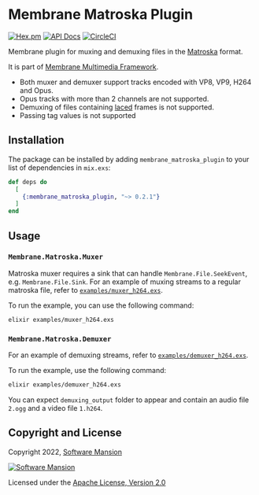 # Membrane Matroska Plugin

[![Hex.pm](https://img.shields.io/hexpm/v/membrane_matroska_plugin.svg)](https://hex.pm/packages/membrane_matroska_plugin)
[![API Docs](https://img.shields.io/badge/api-docs-yellow.svg?style=flat)](https://hexdocs.pm/membrane_matroska_plugin)
[![CircleCI](https://circleci.com/gh/membraneframework/membrane_matroska_plugin.svg?style=svg)](https://circleci.com/gh/membraneframework/membrane_matroska_plugin)

Membrane plugin for muxing and demuxing files in the [Matroska](https://www.matroska.org/index.html) format.

It is part of [Membrane Multimedia Framework](https://membraneframework.org).

- Both muxer and demuxer support tracks encoded with VP8, VP9, H264 and Opus.
- Opus tracks with more than 2 channels are not supported.
- Demuxing of files containing [laced](https://www.ietf.org/archive/id/draft-ietf-cellar-matroska-08.html#section-12.3) frames is not supported.
- Passing tag values is not supported

## Installation

The package can be installed by adding `membrane_matroska_plugin` to your list of dependencies in `mix.exs`:

```elixir
def deps do
  [
    {:membrane_matroska_plugin, "~> 0.2.1"}
  ]
end
```

## Usage

### `Membrane.Matroska.Muxer`
Matroska muxer requires a sink that can handle `Membrane.File.SeekEvent`, e.g. `Membrane.File.Sink`.
For an example of muxing streams to a regular matroska file, refer to [`examples/muxer_h264.exs`](examples/muxer_h264.exs).

To run the example, you can use the following command:
 ```bash
elixir examples/muxer_h264.exs
``` 

### `Membrane.Matroska.Demuxer`
For an example of demuxing streams, refer to [`examples/demuxer_h264.exs`](examples/demuxer_h264.exs). 

To run the example, use the following command:
```bash
elixir examples/demuxer_h264.exs
```

You can expect `demuxing_output` folder to appear and contain an audio file `2.ogg` and a video file `1.h264`.

## Copyright and License

Copyright 2022, [Software Mansion](https://swmansion.com/?utm_source=git&utm_medium=readme&utm_campaign=membrane_matroska_plugin)

[![Software Mansion](https://logo.swmansion.com/logo?color=white&variant=desktop&width=200&tag=membrane-github)](https://swmansion.com/?utm_source=git&utm_medium=readme&utm_campaign=membrane_matroska_plugin)

Licensed under the [Apache License, Version 2.0](LICENSE)
